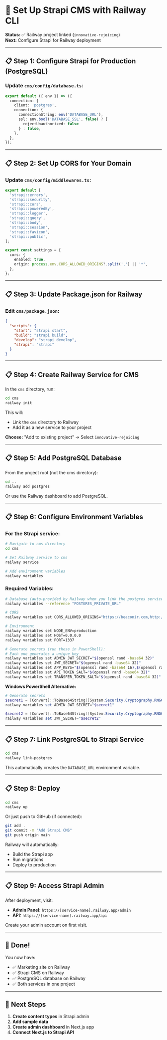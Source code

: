 # 🚂 Set Up Strapi CMS with Railway CLI

**Status:** ✅ Railway project linked (`innovative-rejoicing`)  
**Next:** Configure Strapi for Railway deployment

---

## 📋 Step 1: Configure Strapi for Production (PostgreSQL)

### Update `cms/config/database.ts`:

```typescript
export default ({ env }) => ({
  connection: {
    client: 'postgres',
    connection: {
      connectionString: env('DATABASE_URL'),
      ssl: env.bool('DATABASE_SSL', false) ? {
        rejectUnauthorized: false
      } : false,
    },
  },
});
```

---

## 📋 Step 2: Set Up CORS for Your Domain

### Update `cms/config/middlewares.ts`:

```typescript
export default [
  'strapi::errors',
  'strapi::security',
  'strapi::cors',
  'strapi::poweredBy',
  'strapi::logger',
  'strapi::query',
  'strapi::body',
  'strapi::session',
  'strapi::favicon',
  'strapi::public',
];

export const settings = {
  cors: {
    enabled: true,
    origin: process.env.CORS_ALLOWED_ORIGINS?.split(',') || '*',
  },
};
```

---

## 📋 Step 3: Update Package.json for Railway

### Edit `cms/package.json`:

```json
{
  "scripts": {
    "start": "strapi start",
    "build": "strapi build",
    "develop": "strapi develop",
    "strapi": "strapi"
  }
}
```

---

## 📋 Step 4: Create Railway Service for CMS

In the `cms` directory, run:

```bash
cd cms
railway init
```

This will:
- Link the `cms` directory to Railway
- Add it as a new service to your project

**Choose:** "Add to existing project" → Select `innovative-rejoicing`

---

## 📋 Step 5: Add PostgreSQL Database

From the project root (not the cms directory):

```bash
cd ..
railway add postgres
```

Or use the Railway dashboard to add PostgreSQL.

---

## 📋 Step 6: Configure Environment Variables

### For the Strapi service:

```bash
# Navigate to cms directory
cd cms

# Set Railway service to cms
railway service

# Add environment variables
railway variables
```

### Required Variables:

```bash
# Database (auto-provided by Railway when you link the postgres service)
railway variables --reference "POSTGRES_PRIVATE_URL"

# CORS
railway variables set CORS_ALLOWED_ORIGINS="https://beaconir.com,http://localhost:1337"

# Environment
railway variables set NODE_ENV=production
railway variables set HOST=0.0.0.0
railway variables set PORT=1337

# Generate secrets (run these in PowerShell):
# Each one generates a unique key
railway variables set ADMIN_JWT_SECRET="$(openssl rand -base64 32)"
railway variables set JWT_SECRET="$(openssl rand -base64 32)"
railway variables set APP_KEYS="$(openssl rand -base64 16),$(openssl rand -base64 16),$(openssl rand -base64 16),$(openssl rand -base64 16)"
railway variables set API_TOKEN_SALT="$(openssl rand -base64 32)"
railway variables set TRANSFER_TOKEN_SALT="$(openssl rand -base64 32)"
```

**Windows PowerShell Alternative:**

```powershell
# Generate secrets
$secret1 = [Convert]::ToBase64String([System.Security.Cryptography.RNGCryptoServiceProvider]::new().GetBytes(32))
railway variables set ADMIN_JWT_SECRET="$secret1"

$secret2 = [Convert]::ToBase64String([System.Security.Cryptography.RNGCryptoServiceProvider]::new().GetBytes(32))
railway variables set JWT_SECRET="$secret2"
```

---

## 📋 Step 7: Link PostgreSQL to Strapi Service

```bash
cd cms
railway link-postgres
```

This automatically creates the `DATABASE_URL` environment variable.

---

## 📋 Step 8: Deploy

```bash
cd cms
railway up
```

Or just push to GitHub (if connected):

```bash
git add .
git commit -m "Add Strapi CMS"
git push origin main
```

Railway will automatically:
- Build the Strapi app
- Run migrations
- Deploy to production

---

## 📋 Step 9: Access Strapi Admin

After deployment, visit:
- **Admin Panel:** `https://[service-name].railway.app/admin`
- **API:** `https://[service-name].railway.app/api`

Create your admin account on first visit.

---

## 🎉 Done!

You now have:
- ✅ Marketing site on Railway
- ✅ Strapi CMS on Railway
- ✅ PostgreSQL database on Railway
- ✅ Both services in one project

---

## 📖 Next Steps

1. **Create content types** in Strapi admin
2. **Add sample data**
3. **Create admin dashboard** in Next.js app
4. **Connect Next.js to Strapi API**

